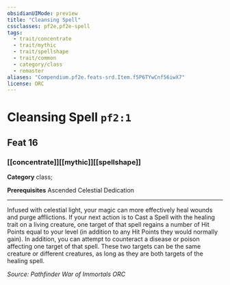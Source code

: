 ```yaml
---
obsidianUIMode: preview
title: "Cleansing Spell"
cssclasses: pf2e,pf2e-spell
tags:
  - trait/concentrate
  - trait/mythic
  - trait/spellshape
  - trait/common
  - category/class
  - remaster
aliases: "Compendium.pf2e.feats-srd.Item.f5P6TYwCnf56iwX7"
license: ORC
---
```

# Cleansing Spell `pf2:1`
## Feat 16
### [[concentrate]][[mythic]][[spellshape]]

**Category** class; 



**Prerequisites** Ascended Celestial Dedication
* * *
Infused with celestial light, your magic can more effectively heal wounds and purge afflictions. If your next action is to Cast a Spell with the healing trait on a living creature, one target of that spell regains a number of Hit Points equal to your level (in addition to any Hit Points they would normally gain). In addition, you can attempt to counteract a disease or poison affecting one target of that spell. These two targets can be the same creature or different creatures, as long as they are both targets of the healing spell.

*Source: Pathfinder War of Immortals*
*ORC*